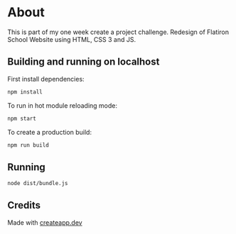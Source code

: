 # About

This is part of my one week create a project challenge. Redesign of Flatiron School Website using HTML, CSS 3 and JS.

## Building and running on localhost

First install dependencies:

```sh
npm install
```

To run in hot module reloading mode:

```sh
npm start
```

To create a production build:

```sh
npm run build
```

## Running

```sh
node dist/bundle.js
```

## Credits

Made with [createapp.dev](https://createapp.dev/)

